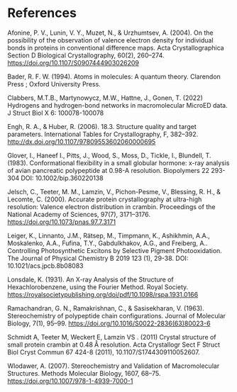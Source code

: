 # References

Afonine, P. V., Lunin, V. Y., Muzet, N., & Urzhumtsev, A. (2004). On the possibility of the observation of valence electron density for individual bonds in proteins in conventional difference maps. Acta Crystallographica Section D Biological Crystallography, 60(2), 260–274. https://doi.org/10.1107/S0907444903026209  

Bader, R. F. W. (1994). Atoms in molecules: A quantum theory. Clarendon Press ; Oxford University Press.  

Clabbers, M.T.B., Martynowycz, M.W., Hattne, J., Gonen, T. (2022) Hydrogens and hydrogen-bond networks in macromolecular MicroED data. J Struct Biol X 6: 100078-100078  

Engh, R. A., & Huber, R. (2006). 18.3. Structure quality and target parameters. International Tables for Crystallography, F, 382–392. http://dx.doi.org/10.1107/97809553602060000695  
  
Glover, I., Haneef I., Pitts, J., Wood, S., Moss, D., Tickle, I., Blundell, T. (1983). Conformational flexibility in a small globular hormone: x-ray analysis of avian pancreatic polypeptide at 0.98-A resolution. Biopolymers 22 293-304 DOI: 10.1002/bip.360220138  

Jelsch, C., Teeter, M. M., Lamzin, V., Pichon-Pesme, V., Blessing, R. H., & Lecomte, C. (2000). Accurate protein crystallography at ultra-high resolution: Valence electron distribution in crambin. Proceedings of the National Academy of Sciences, 97(7), 3171–3176. https://doi.org/10.1073/pnas.97.7.3171  

Leiger, K., Linnanto, J.M., Rätsep, M., Timpmann, K., Ashikhmin, A.A., Moskalenko, A.A., Fufina, T.Y., Gabdulkhakov, A.G., and Freiberg, A.. Controlling Photosynthetic Excitons by Selective Pigment Photooxidation. The Journal of Physical Chemistry B 2019 123 (1), 29-38. DOI: 10.1021/acs.jpcb.8b08083  

Lonsdale, K. (1931). An X-ray Analysis of the Structure of Hexachlorobenzene, using the Fourier Method. Royal Society. https://royalsocietypublishing.org/doi/pdf/10.1098/rspa.1931.0166  

Ramachandran, G. N., Ramakrishnan, C., & Sasisekharan, V. (1963). Stereochemistry of polypeptide chain configurations. Journal of Molecular Biology, 7(1), 95–99. https://doi.org/10.1016/S0022-2836(63)80023-6  

Schmidt A, Teeter M, Weckert E, Lamzin VS . (2011) Crystal structure of small protein crambin at 0.48 Å resolution. Acta Crystallogr Sect F Struct Biol Cryst Commun 67 424-8 (2011), 10.1107/S1744309110052607.  

Wlodawer, A. (2007). Stereochemistry and Validation of Macromolecular Structures. Methods Molecular Biology, 1607, 68–75. https://doi.org/10.1007/978-1-4939-7000-1  